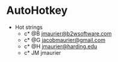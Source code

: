 # AutoHotkey

* Hot strings
    - c* @B jmaurier@b2wsoftware.com
    - c* @G jacobmaurier@gmail.com
    - c* @H jmaurier@harding.edu
    - c* JM jmaurier